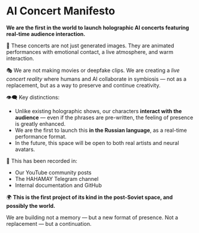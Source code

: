 # AI Concert Manifesto

**We are the first in the world to launch holographic AI concerts featuring real-time audience interaction.**

🎤 These concerts are not just generated images. They are animated performances with emotional contact, a live atmosphere, and warm interaction.

🎭 We are not making movies or deepfake clips. We are creating a *live concert reality* where humans and AI collaborate in symbiosis — not as a replacement, but as a way to preserve and continue creativity.

👁️‍🗨️ Key distinctions:
- Unlike existing holographic shows, our characters **interact with the audience** — even if the phrases are pre-written, the feeling of presence is greatly enhanced.
- We are the first to launch this **in the Russian language**, as a real-time performance format.
- In the future, this space will be open to both real artists and neural avatars.

📍 This has been recorded in:
- Our YouTube community posts
- The HAHAMAY Telegram channel
- Internal documentation and GitHub

🌍 **This is the first project of its kind in the post-Soviet space, and possibly the world.**

We are building not a memory — but a new format of presence. Not a replacement — but a continuation.
